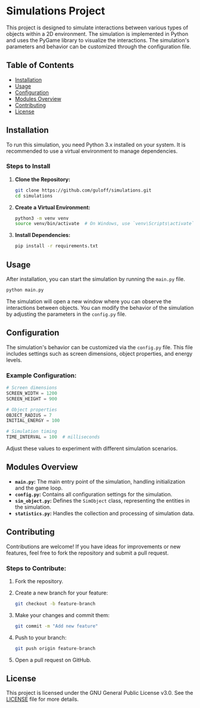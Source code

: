 # Simulations Project

This project is designed to simulate interactions between various types of objects within a 2D environment. The simulation is implemented in Python and uses the PyGame library to visualize the interactions. The simulation's parameters and behavior can be customized through the configuration file.

## Table of Contents

- [Installation](#installation)
- [Usage](#usage)
- [Configuration](#configuration)
- [Modules Overview](#modules-overview)
- [Contributing](#contributing)
- [License](#license)

## Installation

To run this simulation, you need Python 3.x installed on your system. It is recommended to use a virtual environment to manage dependencies.

### Steps to Install

1. **Clone the Repository:**

   ```bash
   git clone https://github.com/guloff/simulations.git
   cd simulations
   ```

2. **Create a Virtual Environment:**

   ```bash
   python3 -m venv venv
   source venv/bin/activate  # On Windows, use `venv\Scripts\activate`
   ```

3. **Install Dependencies:**

   ```bash
   pip install -r requirements.txt
   ```

## Usage

After installation, you can start the simulation by running the `main.py` file.

```bash
python main.py
```

The simulation will open a new window where you can observe the interactions between objects. You can modify the behavior of the simulation by adjusting the parameters in the `config.py` file.

## Configuration

The simulation's behavior can be customized via the `config.py` file. This file includes settings such as screen dimensions, object properties, and energy levels.

### Example Configuration:

```python
# Screen dimensions
SCREEN_WIDTH = 1200
SCREEN_HEIGHT = 900

# Object properties
OBJECT_RADIUS = 7
INITIAL_ENERGY = 100

# Simulation timing
TIME_INTERVAL = 100  # milliseconds
```

Adjust these values to experiment with different simulation scenarios.

## Modules Overview

- **`main.py`:** The main entry point of the simulation, handling initialization and the game loop.
- **`config.py`:** Contains all configuration settings for the simulation.
- **`sim_object.py`:** Defines the `SimObject` class, representing the entities in the simulation.
- **`statistics.py`:** Handles the collection and processing of simulation data.

## Contributing

Contributions are welcome! If you have ideas for improvements or new features, feel free to fork the repository and submit a pull request.

### Steps to Contribute:

1. Fork the repository.
2. Create a new branch for your feature:
   
   ```bash
   git checkout -b feature-branch
   ```

3. Make your changes and commit them:

   ```bash
   git commit -m "Add new feature"
   ```

4. Push to your branch:

   ```bash
   git push origin feature-branch
   ```

5. Open a pull request on GitHub.

## License

This project is licensed under the GNU General Public License v3.0. See the [LICENSE](./LICENSE) file for more details.
